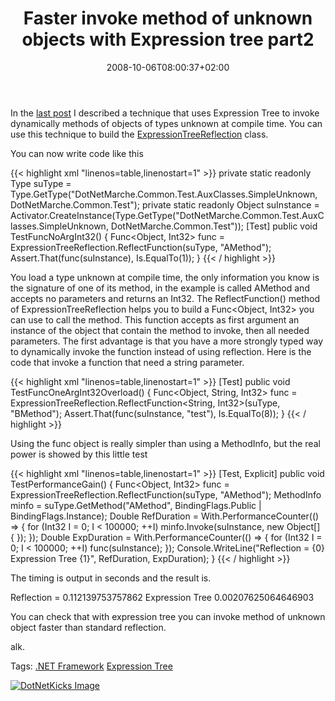﻿---
title: "Faster invoke method of unknown objects with Expression tree part2"
description: ""
date: 2008-10-06T08:00:37+02:00
draft: false
tags: [NET framework,Experiences,LINQ]
categories: [NET framework,Experiences,LINQ]
---
In the [last post](http://www.codewrecks.com/blog/index.php/2008/10/04/expression-tree-vs-reflection/) I described a technique that uses Expression Tree to invoke dynamically methods of objects of types unknown at compile time. You can use this technique to build the [ExpressionTreeReflection](http://www.codewrecks.com/blog/wp-content/uploads/2008/10/expressiontreereflection.zip) class.

You can now write code like this

{{< highlight xml "linenos=table,linenostart=1" >}}
private static readonly Type suType = Type.GetType("DotNetMarche.Common.Test.AuxClasses.SimpleUnknown, DotNetMarche.Common.Test");
private static readonly Object suInstance = Activator.CreateInstance(Type.GetType("DotNetMarche.Common.Test.AuxClasses.SimpleUnknown, DotNetMarche.Common.Test"));
[Test]
public void TestFuncNoArgInt32()
{ 
    Func<Object, Int32> func = ExpressionTreeReflection.ReflectFunction<Int32>(suType, "AMethod");
    Assert.That(func(suInstance), Is.EqualTo(1));
}    {{< / highlight >}}

<!-- Code inserted with Steve Dunn's Windows Live Writer Code Formatter Plugin.  http://dunnhq.com -->

You load a type unknown at compile time, the only information you know is the signature of one of its method, in the example is called AMethod and accepts no parameters and returns an Int32. The ReflectFunction() method of ExpressionTreeReflection helps you to build a Func&lt;Object, Int32&gt; you can use to call the method. This function accepts as first argument an instance of the object that contain the method to invoke, then all needed parameters. The first advantage is that you have a more strongly typed way to dynamically invoke the function instead of using reflection. Here is the code that invoke a function that need a string parameter.

{{< highlight xml "linenos=table,linenostart=1" >}}
[Test]
public void TestFuncOneArgInt32Overload()
{
   Func<Object, String, Int32> func = 
      ExpressionTreeReflection.ReflectFunction<String, Int32>(suType, "BMethod");
   Assert.That(func(suInstance, "test"), Is.EqualTo(8));
}    {{< / highlight >}}

<!-- Code inserted with Steve Dunn's Windows Live Writer Code Formatter Plugin.  http://dunnhq.com -->

Using the func object is really simpler than using a MethodInfo, but the real power is showed by this little test

{{< highlight xml "linenos=table,linenostart=1" >}}
[Test, Explicit]
public void TestPerformanceGain()
{
    Func<Object, Int32> func = ExpressionTreeReflection.ReflectFunction<Int32>(suType, "AMethod");
    MethodInfo minfo = suType.GetMethod("AMethod", BindingFlags.Public | BindingFlags.Instance);
    Double RefDuration = With.PerformanceCounter(() => { for (Int32 I = 0; I < 100000; ++I) minfo.Invoke(suInstance, new Object[] { }); });
    Double ExpDuration = With.PerformanceCounter(() => { for (Int32 I = 0; I < 100000; ++I) func(suInstance); });
    Console.WriteLine("Reflection = {0} Expression Tree {1}", RefDuration, ExpDuration);
}    {{< / highlight >}}

<!-- Code inserted with Steve Dunn's Windows Live Writer Code Formatter Plugin.  http://dunnhq.com -->

The timing is output in seconds and the result is.

Reflection = 0.112139753757862 Expression Tree 0.00207625064646903

You can check that with expression tree you can invoke method of unknown object faster than standard reflection.

alk.

Tags: [.NET Framework](http://technorati.com/tag/.NET%20Framework) [Expression Tree](http://technorati.com/tag/Expression%20Tree)

<script type="text/javascript">var dzone_url = 'http://www.codewrecks.com/blog/index.php/2008/10/06/faster-invoke-method-of-unknown-objects-with-expression-tree-part2/';</script><script type="text/javascript">var dzone_title = 'Faster invoke method of unknown objects with Expression tree part2';</script><script type="text/javascript">var dzone_blurb = 'Faster invoke method of unknown objects with Expression tree part2';</script><script type="text/javascript">var dzone_style = '2';</script><script language="javascript" src="http://widgets.dzone.com/widgets/zoneit.js"></script> 

[![DotNetKicks Image](http://www.dotnetkicks.com/Services/Images/KickItImageGenerator.ashx?url=http://www.codewrecks.com/blog/?p=449&amp;bgcolor=0080C0&amp;fgcolor=FFFFFF&amp;border=000000&amp;cbgcolor=D4E1ED&amp;cfgcolor=000000)](http://www.dotnetkicks.com/kick/?url=http://www.codewrecks.com/blog/?p=449)
